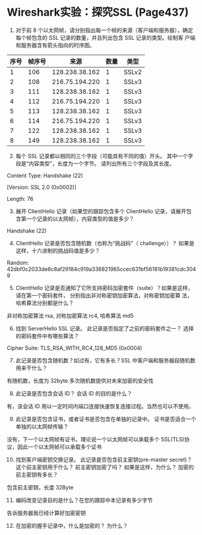 # Wireshark实验：探究SSL (Page437)

1. 对于前 8 个以太网帧，请分别指出每一个帧的来源（客户端和服务器），确定每个帧包含的 SSL 记录的数量，并且列出包含 SSL 记录的类型。绘制客
户端和服务器含有箭头指向的时序图。

|  序号   | 帧序号  | 来源 | 数量 | 类型 |
|  ----  | ----  | ----  | ----  | ----  |
| 1  | 106 | 128.238.38.162 | 1 | SSLv2 |
| 2  | 108 | 216.75.194.220 | 1 | SSLv3 |
| 3  | 111 | 128.238.38.162 | 1 | SSLv3 |
| 4  | 112 | 216.75.194.220 | 1 | SSLv3 |
| 5  | 113 | 128.238.38.162 | 1 | SSLv3 |
| 6  | 114 | 216.75.194.220 | 1 | SSLv3 |
| 7  | 122 | 128.238.38.162 | 1 | SSLv3 |
| 8  | 149 | 128.238.38.162 | 1 | SSLv3 |

2. 每个 SSL 记录都以相同的三个字段（可能具有不同的值）开头。 其中一个字段是“内容类型”，长度为一个字节。 请列出所有三个字段及其长度。

Content Type: Handshake (22)

[Version: SSL 2.0 (0x0002)]

Length: 76

3. 展开 ClientHello 记录（如果您的跟踪包含多个 ClientHello 记录，请展开包含第一个记录的以太网帧），内容类型的值是多少？

Handshake (22)

4. ClientHello 记录是否包含随机数（也称为“挑战码”（ challenge））？ 如果是这样，十六进制的挑战码值是多少？

Random: 42dbf0c2033de6c8af29184c919a336821965ccec631bf56181b19381cdc3049

5. ClientHello 记录是否通知了它所支持密码加密套件（suite）？如果是这样，请在第一个密码套件， 分别指出非对称密钥加密算法，对称密钥加密算
法，哈希算法分别都是什么？

非对称加密算法 rsa, 对称加密算法 rc4, 哈希算法 md5

6. 找到 ServerHello SSL 记录。 此记录是否指定了之前的密码套件之一？ 选择的密码套件中有哪些算法？

Cipher Suite: TLS_RSA_WITH_RC4_128_MD5 (0x0004)

7. 此记录是否包含随机数？如过有，它有多长？SSL 中客户端和服务器段随机数用来干什么？

有随机数，长度为 32byte.多次随机数提供对未来加密的安全性

8. 此记录是否包含会话 ID？ 会话 ID 的目的是什么？

有，该会话 ID 用以一定时间内端口连接快速恢复连接过程。当然也可以不使用。

9. 此记录是否包含证书，或者证书是否包含在单独的记录中。 证书是否适合一个单独的以太网帧传输？

没有，下一个以太网帧有证书，理论说一个以太网帧可以承载多个 SSL(TLS)协议，因此一个以太网帧可以承载多个证书

10. 找到客户端密钥交换记录。 此记录是否包含前主密钥(pre-master secret)？这个前主密钥用于什么？ 前主密钥加密了吗？ 如果是这样，为什么？ 加密的前主密钥有多长？

包含前主密钥，长度 32Byte

11. 编码改变记录目的是什么？在您的跟踪中本记录有多少字节

告诉服务器我已经计算好加密密钥

12. 在加密的握手记录中，什么是加密的？ 为什么？

